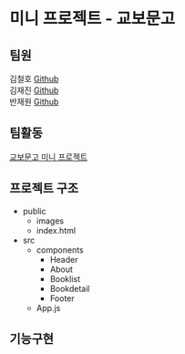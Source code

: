 # 미니 프로젝트 - 교보문고

## 팀원
김철호 [Github](https://github.com/Haeparic)
<br />
김재진 [Github](https://github.com/mochapot)
<br />
반재원 [Github](https://github.com/Banjae)

## 팀활동
[교보문고 미니 프로젝트](https://www.notion.so/bbb3fc5260ff47eeb1d22eab83f352a6)

## 프로젝트 구조  
* public
  * images
  * index.html
* src
  * components
    * Header
    * About
    * Booklist
    * Bookdetail
    * Footer
  * App.js
    
## 기능구현
